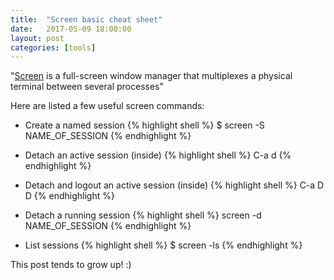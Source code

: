 ```yaml
---
title:  "Screen basic cheat sheet"
date:   2017-05-09 18:00:00
layout: post
categories: [tools]
---
```


"[Screen][screen] is a full-screen window manager that multiplexes a physical terminal between several processes"
<!--more-->

Here are listed a few useful screen commands:

* Create a named session
{% highlight shell %}
$ screen -S NAME_OF_SESSION
{% endhighlight %}

* Detach an active session (inside)
{% highlight shell %}
C-a d
{% endhighlight %}

* Detach and logout an active session (inside)
{% highlight shell %}
C-a D D
{% endhighlight %}

* Detach a running session
{% highlight shell %}
screen -d NAME_OF_SESSION
{% endhighlight %}

* List sessions
{% highlight shell %}
$ screen -ls
{% endhighlight %}

This post tends to grow up! :)

[screen]: https://www.gnu.org/software/screen/manual/screen.html
